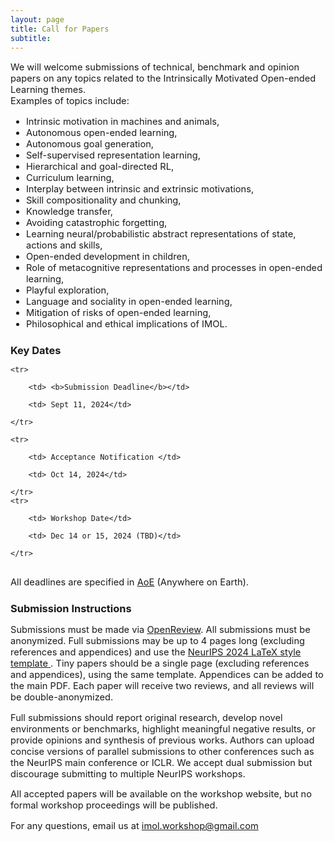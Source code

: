 ```yaml
---
layout: page
title: Call for Papers
subtitle: 
---
```


[//]: # (<h3 style='margin-bottom: 10pt;'>Topics</h3>)

<div class='description' style='font-size: 11pt;margin-bottom: 10pt'>

We will welcome submissions of technical, benchmark and opinion papers on any topics related to the Intrinsically Motivated Open-ended Learning themes.  
Examples of topics include:
</div>
<div class='description' style='font-size: 11pt;'>

<ul>
<li> Intrinsic motivation in machines and animals, </li>
<li> Autonomous open-ended learning, </li>
<li> Autonomous goal generation, </li>
<li> Self-supervised representation learning, </li>
<li> Hierarchical and goal-directed RL, </li>
<li> Curriculum learning, </li>
<li> Interplay between intrinsic and extrinsic motivations, </li>
<li> Skill compositionality and chunking, </li>
<li> Knowledge transfer, </li>
<li> Avoiding catastrophic forgetting, </li>
<li> Learning neural/probabilistic abstract representations of state, actions and skills, </li>
<li> Open-ended development in children, </li>
<li> Role of metacognitive representations and processes in open-ended learning, </li>
<li> Playful exploration, </li>
<li> Language and sociality in open-ended learning, </li>
<li> Mitigation of risks of open-ended learning, </li>
<li> Philosophical and ethical implications of IMOL.</li>
</ul>
</div>




<h3 style='margin-bottom: 10pt;'>Key Dates</h3>



<table style='margin-bottom:10pt;text-align:center;'>

	<tr>

		<td> <b>Submission Deadline</b></td> 

		<td> Sept 11, 2024</td>

	</tr>

	<tr>

		<td> Acceptance Notification </td>

		<td> Oct 14, 2024</td>

	</tr>
	<tr>

		<td> Workshop Date</td>

		<td> Dec 14 or 15, 2024 (TBD)</td>

	</tr>

</table>

<div class='description' style='font-size: 11pt;'>
<p>All deadlines are specified in <a href="https://www.timeanddate.com/time/zones/aoe" target="_blank">AoE</a> (Anywhere on Earth).</p>
</div>


<h3 style='margin-bottom: 10pt;'>Submission Instructions</h3>


<div class='description' style='font-size: 11pt;'>


<p>Submissions must be made via <a href="https://openreview.net/group?id=NeurIPS.cc/2024/Workshop/IMOL" target="_blank">OpenReview</a>. All submissions must be anonymized. Full submissions may be up to 4 pages long (excluding references and appendices) and use the <a href="https://media.neurips.cc/Conferences/NeurIPS2024/Styles.zip" target="_blank"> NeurIPS 2024 LaTeX style template </a>. Tiny papers should be a single page (excluding references and appendices), using the same template. Appendices can be added to the main PDF. Each paper will receive two reviews, and all reviews will be double-anonymized. </p>

<p>Full submissions should report original research, develop novel environments or benchmarks, highlight meaningful negative results, or provide opinions and synthesis of previous works. Authors can upload concise versions of parallel submissions to other conferences such as the NeurIPS main conference or ICLR. We accept dual submission but discourage submitting to multiple NeurIPS workshops.</p>

<p>All accepted papers will be available on the workshop website, but no formal workshop proceedings will be published.</p>

<p>For any questions, email us at <a href='mailto:imol.workshop@gmail.com'>imol.workshop@gmail.com</a></p>

</div>

